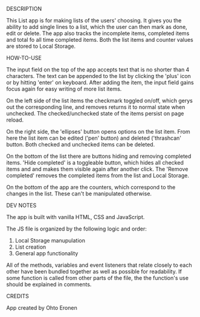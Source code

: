 DESCRIPTION

This List app is for making lists of the users' choosing. It gives you the ability to add single lines to a list, which the user can then mark as done, edit or delete.
The app also tracks the incomplete items, completed items and total fo all time completed items.
Both the list items and counter values are stored to Local Storage.

HOW-TO-USE

The input field on the top of the app accepts text that is no shorter than 4 characters. The text can be appended to the list by clicking the 'plus' icon 
or by hitting 'enter' on keyboard. After adding the item, the input field gains focus again for easy writing of more list items.

On the left side of the list items the checkmark toggled on/off, which gerys out the corresponding line, and removes returns it to normal state when unchecked.
The checked/unchecked state of the items persist on page reload.

On the right side, the 'ellipses' button opens options on the list item. From here the list item can be edited ('pen' button) and deleted ('thrashcan' button. 
Both checked and unchecked items can be deleted.

On the bottom of the list there are buttons hiding and removing completed items. 'Hide completed' is a toggleable button, which hides all checked items and and makes 
them visible again after another click. The 'Remove completed' removes the completed items from the list and Local Storage.

On the bottom of the app are the counters, which correspond to the changes in the list. These can't be manipulated otherwise.

DEV NOTES

The app is built with vanilla HTML, CSS and JavaScript.

The JS file is organized by the following logic and order:
1. Local Storage manupulation
2. List creation
3. General app functionality

All of the methods, variables and event listeners that relate closely to each other have been bundled together as well as possible for readability. If some function is 
called from other parts of the
file, the the function's use should be explained in comments.

CREDITS

App created by Ohto Eronen
